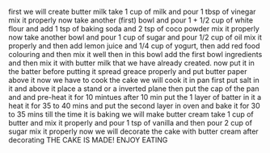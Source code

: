 first we will create butter milk
take 1 cup of milk and pour 1 tbsp of vinegar 
mix it properly
now take another (first) bowl and pour 1 + 1/2 cup of white flour
and add 1 tsp of baking soda and 2 tsp of coco powder
mix it properly
now take another bowl and pour 1 cup of sugar and pour 1/2 cup of oil
mix it properly and then add lemon juice and 1/4 cup of yogurt, then add red food colouring 
and then mix it well
then in this bowl add the first bowl ingredients and then mix it with butter milk that we have already created.
now put it in the batter 
before putting it spread greace properly and put butter paper above it
now we have to cook the cake 
we will cook it in pan 
first put salt in it and above it place a stand or a inverted plane
then put the cap of the pan and and pre-heat it for 10 mintues 
after 10 min put the 1 layer of batter in it a heat it for 35 to 40 mins
and put the second layer in oven and bake it for 30 to 35 mins
till the time it is baking we will make butter cream 
take 1 cup of butter and mix it properly and pour 1 tsp of vanilla and then pour 2 cup of sugar
mix it properly
now we will decorate the cake with butter cream 
after decorating 
THE CAKE IS MADE!
ENJOY EATING